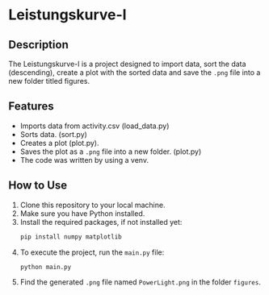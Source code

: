 # Leistungskurve-I
## Description
The Leistungskurve-I is a project designed to import data, sort the data (descending), create a plot with the sorted data and save the `.png` file into a new folder titled figures.
## Features
- Imports data from activity.csv (load_data.py)
- Sorts data. (sort.py)
- Creates a plot (plot.py).
- Saves the plot as a `.png` file into a new folder. (plot.py)
- The code was written by using a venv. 
## How to Use
1. Clone this repository to your local machine.
2. Make sure you have Python installed.
3. Install the required packages, if not installed yet:
    ```bash
    pip install numpy matplotlib
    ```
4. To execute the project, run the `main.py` file:
     ```bash
    python main.py
    ```
5. Find the generated `.png` file named `PowerLight.png` in the folder `figures`.